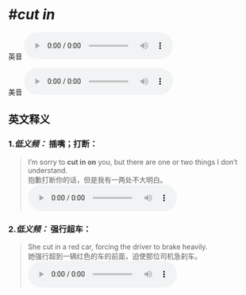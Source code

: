 # ***\#cut in*** 
英音
<audio src="./media/cut in1.aac" controls="controls"></audio>

美音
<audio src="./media/cut in2.aac" controls="controls"></audio>



  

英文释义
---
### 1.*低义频：* **插嘴；打断：**  

 > I’m sorry to **cut in on** you, but there are one or two things I don’t understand.  
 > 抱歉打断你的话，但是我有一两处不大明白。    
<audio src="./media/cut-19.aac" controls="controls"></audio>

### 2.*低义频：* **强行超车：**  

 > She cut in a red car, forcing the driver to brake heavily.  
 > 她强行超到一辆红色的车的前面，迫使那位司机急刹车。    
<audio src="./media/cut-20.aac" controls="controls"></audio>


